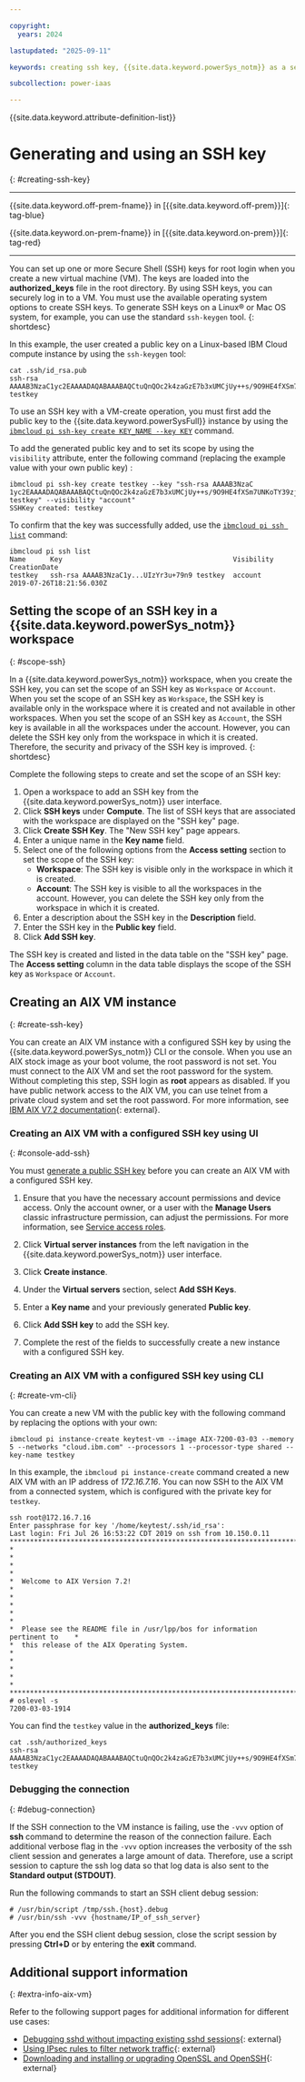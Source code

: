 ```yaml
---

copyright:
  years: 2024

lastupdated: "2025-09-11"

keywords: creating ssh key, {{site.data.keyword.powerSys_notm}} as a service, private cloud, before you begin, terminology, video, how-to

subcollection: power-iaas

---
```


{{site.data.keyword.attribute-definition-list}}

# Generating and using an SSH key
{: #creating-ssh-key}

---

{{site.data.keyword.off-prem-fname}} in [{{site.data.keyword.off-prem}}]{: tag-blue}


{{site.data.keyword.on-prem-fname}} in [{{site.data.keyword.on-prem}}]{: tag-red}


---



You can set up one or more Secure Shell (SSH) keys for root login when you create a new virtual machine (VM). The keys are loaded into the **authorized_keys** file in the root directory. By using SSH keys, you can securely log in to a VM. You must use the available operating system options to create SSH keys. To generate SSH keys on a Linux&reg; or Mac OS system, for example, you can use the standard `ssh-keygen` tool.
{: shortdesc}







In this example, the user created a public key on a Linux-based IBM Cloud compute instance by using the `ssh-keygen` tool:

```text
cat .ssh/id_rsa.pub
ssh-rsa AAAAB3NzaC1yc2EAAAADAQABAAABAQCtuQnQOc2k4zaGzE7b3xUMCjUy++s/9O9HE4fXSm7UNKoTY39zjQ8mhOwaA3HEo12tOdzdFDYHHWNOYufCcFFk61CAL6HyQGGClib1nFc1xUcgTI9Dee8zzaAsN8mIIr1CgbRELhvOsTv23U4QddpfjkcVoKfF0BAtxgauvooQdPZBoxa2rsD+BvcWnjglkYWG2aBbuzFvSl1fLMihjfej8w1lxbcsYEcJg2X96NJPLmLsEJ+XwoXfVuv0X4z8IoBzZ8UbyTlrDv73EAH34GViYfZFbrIaNnwnz/f/tuOKcINihH72YP+oZn9JeiHQ+hKpMqJAmOK2UIzYr3u+79n9 testkey
```





To use an SSH key with a VM-create operation, you must first add the public key to the {{site.data.keyword.powerSysFull}} instance by using the [`ibmcloud pi ssh-key create KEY_NAME --key KEY`](/docs/power-iaas?topic=power-iaas-power-iaas-cli-reference-v1#ibmcloud-pi-ssh-key-create) command.


To add the generated public key and to set its scope by using the `visibility` attribute, enter the following command (replacing the example value with your own public key) :


```text
ibmcloud pi ssh-key create testkey --key "ssh-rsa AAAAB3NzaC
1yc2EAAAADAQABAAABAQCtuQnQOc2k4zaGzE7b3xUMCjUy++s/9O9HE4fXSm7UNKoTY39zjQ8mhOwaA3HEo12tOdzdFDYHHWNOYufCcFFk61CAL6HyQGGClib1nFc1xUcgTI9Dee8zzaAsN8mIIr1CgbRELhvOsTv23U4QddpfjkcVoKfF0BAtxgauvooQdPZBoxa2rsD+BvcWnjglkYWG2aBbuzFvSl1fLMihjfej8w1lxbcsYEcJg2X96NJPLmLsEJ+XwoXfVuv0X4z8IoBzZ8UbyTlrDv73EAH34GViYfZFbrIaNnwnz/f/tuOKcINihH72YP+oZn9JeiHQ+hKpMqJAmOK2UIzYr3u+79n9 testkey" --visibility "account"
SSHKey created: testkey
```

To confirm that the key was successfully added, use the [`ibmcloud pi ssh list`](/docs/power-iaas?topic=power-iaas-power-iaas-cli-reference-v1#ibmcloud-pi-ssh-key-list) command:

```text
ibmcloud pi ssh list
Name      Key                                          Visibility CreationDate
testkey   ssh-rsa AAAAB3NzaC1y...UIzYr3u+79n9 testkey  account    2019-07-26T18:21:56.030Z
```









## Setting the scope of an SSH key in a {{site.data.keyword.powerSys_notm}} workspace
{: #scope-ssh}

In a {{site.data.keyword.powerSys_notm}} workspace, when you create the SSH key, you can set the scope of an SSH key as `Workspace` or `Account`. When you set the scope of an SSH key as `Workspace`, the SSH key is available only in the workspace where it is created and not available in other workspaces. When you set the scope of an SSH key as `Account`, the SSH key is available in all the workspaces under the account. However, you can delete the SSH key only from the workspace in which it is created. Therefore, the security and privacy of the SSH key is improved.
{: shortdesc}



Complete the following steps to create and set the scope of an SSH key:

1. Open a workspace to add an SSH key from the {{site.data.keyword.powerSys_notm}} user interface.
2. Click **SSH keys** under **Compute**. The list of SSH keys that are associated with the workspace are displayed on the "SSH key" page.
3. Click **Create SSH Key**. The "New SSH key" page appears.
4. Enter a unique name in the **Key name** field.
5. Select one of the following options from the **Access setting** section to set the scope of the SSH key:
   - **Workspace**: The SSH key is visible only in the workspace in which it is created.
   - **Account**: The SSH key is visible to all the workspaces in the account. However, you can delete the SSH key only from the workspace in which it is created.
6. Enter a description about the SSH key in the **Description** field.
7. Enter the SSH key in the **Public key** field.
8. Click **Add SSH key**.

The SSH key is created and listed in the data table on the "SSH key" page. The **Access setting** column in the data table displays the scope of the SSH key as `Workspace` or `Account`.








## Creating an AIX VM instance
{: #create-ssh-key}

You can create an AIX VM instance with a configured SSH key by using the {{site.data.keyword.powerSys_notm}} CLI or the console. When you use an AIX stock image as your boot volume, the root password is not set. You must connect to the AIX VM and set the root password for the system. Without completing this step, SSH login as **root** appears as disabled. If you have public network access to the AIX VM, you can use telnet from a private cloud system and set the root password. For more information, see [IBM AIX V7.2 documentation](https://www.ibm.com/docs/en/aix/7.2){: external}.

### Creating an AIX VM with a configured SSH key using UI
{: #console-add-ssh}

You must [generate a public SSH key](#creating-ssh-key) before you can create an AIX VM with a configured SSH key.

1. Ensure that you have the necessary account permissions and device access. Only the account owner, or a user with the **Manage Users** classic infrastructure permission, can adjust the permissions. For more information, see [Service access roles](/docs/power-iaas?topic=power-iaas-managing-resources-and-users#service-access-roles).

2. Click **Virtual server instances** from the left navigation in the {{site.data.keyword.powerSys_notm}} user interface.

3. Click **Create instance**.

4. Under the **Virtual servers** section, select **Add SSH Keys**.

5. Enter a **Key name** and your previously generated **Public key**.

6. Click **Add SSH key** to add the SSH key.

7. Complete the rest of the fields to successfully create a new instance with a configured SSH key.

### Creating an AIX VM with a configured SSH key using CLI
{: #create-vm-cli}

You can create a new VM with the public key with the following command by replacing the options with your own:

```text
ibmcloud pi instance-create keytest-vm --image AIX-7200-03-03 --memory 5 --networks "cloud.ibm.com" --processors 1 --processor-type shared --key-name testkey
```

In this example, the `ibmcloud pi instance-create` command created a new AIX VM with an IP address of _172.16.7.16_. You can now SSH to the AIX VM from a connected system, which is configured with the private key for `testkey`.

```text
ssh root@172.16.7.16
Enter passphrase for key '/home/keytest/.ssh/id_rsa':
Last login: Fri Jul 26 16:53:22 CDT 2019 on ssh from 10.150.0.11
*******************************************************************************
*                                                                             *
*                                                                             *
*  Welcome to AIX Version 7.2!                                                *
*                                                                             *
*                                                                             *
*  Please see the README file in /usr/lpp/bos for information pertinent to    *
*  this release of the AIX Operating System.                                  *
*                                                                             *
*                                                                             *
*******************************************************************************
# oslevel -s
7200-03-03-1914
```

You can find the `testkey` value in the **authorized_keys** file:

```text
cat .ssh/authorized_keys
ssh-rsa AAAAB3NzaC1yc2EAAAADAQABAAABAQCtuQnQOc2k4zaGzE7b3xUMCjUy++s/9O9HE4fXSm7UNKoTY39zjQ8mhOwaA3HEo12tOdzdFDYHHWNOYufCcFFk61CAL6HyQGGClib1nFc1xUcgTI9Dee8zzaAsN8mIIr1CgbRELhvOsTv23U4QddpfjkcVoKfF0BAtxgauvooQdPZBoxa2rsD+BvcWnjglkYWG2aBbuzFvSl1fLMihjfej8w1lxbcsYEcJg2X96NJPLmLsEJ+XwoXfVuv0X4z8IoBzZ8UbyTlrDv73EAH34GViYfZFbrIaNnwnz/f/tuOKcINihH72YP+oZn9JeiHQ+hKpMqJAmOK2UIzYr3u+79n9 testkey
```

### Debugging the connection
{: #debug-connection}

If the SSH connection to the VM instance is failing, use the `-vvv` option of **ssh** command to determine the reason of the connection failure. Each additional verbose flag in the `-vvv` option increases the verbosity of the ssh client session and generates a large amount of data. Therefore, use a script session to capture the ssh log data so that log data is also sent to the **Standard output (STDOUT)**.

Run the following commands to start an SSH client debug session:
```text
# /usr/bin/script /tmp/ssh.{host}.debug
# /usr/bin/ssh -vvv {hostname/IP_of_ssh_server}
```

After you end the SSH client debug session, close the script session by pressing **Ctrl+D** or by entering the **exit** command.

## Additional support information
{: #extra-info-aix-vm}

Refer to the following support pages for additional information for different use cases:

- [Debugging sshd without impacting existing sshd sessions](https://www.ibm.com/support/pages/node/631957){: external}
- [Using IPsec rules to filter network traffic](https://www.ibm.com/support/pages/node/6590907){: external}
- [Downloading and installing or upgrading OpenSSL and OpenSSH](https://www.ibm.com/support/pages/node/720655){: external}
